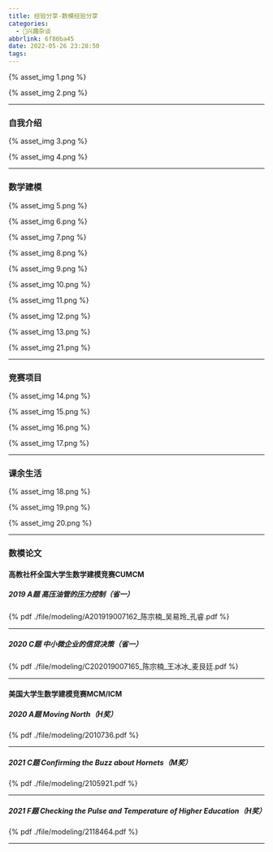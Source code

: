 ```yaml
---
title: 经验分享-数模经验分享
categories:
  - 🌙兴趣杂谈
abbrlink: 6f80ba45
date: 2022-05-26 23:28:50
tags:
---
```


{% asset_img 1.png %}

<!--more-->

{% asset_img 2.png %}

***

### 自我介绍

{% asset_img 3.png %}

{% asset_img 4.png %}

***

### 数学建模

{% asset_img 5.png %}

{% asset_img 6.png %}

{% asset_img 7.png %}

{% asset_img 8.png %}

{% asset_img 9.png %}

{% asset_img 10.png %}

{% asset_img 11.png %}

{% asset_img 12.png %}

{% asset_img 13.png %}

{% asset_img 21.png %}

***

### 竞赛项目

{% asset_img 14.png %}

{% asset_img 15.png %}

{% asset_img 16.png %}

{% asset_img 17.png %}

***

### 课余生活

{% asset_img 18.png %}

{% asset_img 19.png %}

{% asset_img 20.png %}

***

### 数模论文

#### 高教社杯全国大学生数学建模竞赛CUMCM

##### 2019 A题 高压油管的压力控制（省一）

{% pdf ./file/modeling/A201919007162_陈宗楠_吴易玲_孔睿.pdf %}

***

##### 2020 C题 中小微企业的信贷决策（省一）

{% pdf ./file/modeling/C202019007165_陈宗楠_王冰冰_麦艮廷.pdf %}

***

#### 美国大学生数学建模竞赛MCM/ICM

##### 2020 A题 Moving North（H奖）

{% pdf ./file/modeling/2010736.pdf %}

***

##### 2021 C题 Confirming the Buzz about Hornets（M奖）

{% pdf ./file/modeling/2105921.pdf %}

***

##### 2021 F题 Checking the Pulse and Temperature of Higher Education（H奖）

{% pdf ./file/modeling/2118464.pdf %}

***
